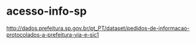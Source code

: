 # acesso-info-sp

http://dados.prefeitura.sp.gov.br/pt_PT/dataset/pedidos-de-informacao-protocolados-a-prefeitura-via-e-sic1
